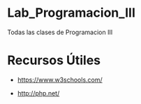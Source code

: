 # Lab_Programacion_III
Todas las clases de Programacion III


# Recursos Útiles
* https://www.w3schools.com/

* http://php.net/

